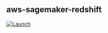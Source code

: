 aws-sagemaker-redshift
---

[![Launch](https://s3.amazonaws.com/cloudformation-examples/cloudformation-launch-stack.png)](https://console.aws.amazon.com/cloudformation/home?region=ap-northeast-1#/stacks/new?stackName=SageMakerRedshift&templateURL=https://s3.amazonaws.com/midaisuk-public-templates/sagemaker-redshift/master.yaml
)
